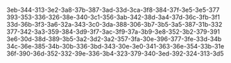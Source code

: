 3eb-344-313-3e2-3a8-37b-387-3ad-33d-3ca-3f8-384-37f-3e5-3e5-377
393-353-336-326-38e-340-3c1-356-3ab-342-38d-3a4-37d-36c-3fb-3f1
33d-36b-3f3-3a6-32a-343-3c0-3da-388-306-3b7-3b5-3a5-387-31b-332
377-342-3a3-359-384-3d9-3f7-3ac-3f9-37a-3b9-3e8-352-3b2-379-391
3e6-30d-38d-389-3b5-3a2-3d2-3a2-357-3fa-30e-396-377-3fe-33d-34b
34c-36e-385-34b-30b-336-3bd-343-30e-3e0-341-363-36e-354-33b-31e
36f-390-36d-352-332-39e-336-3b4-323-379-340-3ed-392-324-313-3d5
